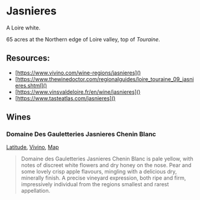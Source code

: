 ---
--- 
# Jasnieres

A Loire white.

65 acres at the Northern edge of Loire valley, top of _Touraine_.

## Resources:
- [https://www.vivino.com/wine-regions/jasnieres]()
- [https://www.thewinedoctor.com/regionalguides/loire_touraine_09_jasnieres.shtml]()
- [https://www.vinsvaldeloire.fr/en/wine/jasnieres]()
- [https://www.tasteatlas.com/jasnieres]()

## Wines

### Domaine Des Gauletteries Jasnieres Chenin Blanc
[Latitude](https://latitudewine.co.uk/products/domaine-des-gauletteries-jasnieres-chenin-blanc?variant=39308148834400), [Vivino](https://www.vivino.com/GB/en/lelais-domaine-des-gauletteries-jasnieres-blanc/w/8743357), [Map](https://www.google.com/maps/place/Domaine+LELAIS/@47.7562752,0.6380415,17z/data=!3m1!4b1!4m6!3m5!1s0x47e2dfcd49b9fa7b:0xba3683eadb134892!8m2!3d47.7562717!4d0.6429124!16s%2Fg%2F1th5bwc0?entry=ttu)
> Domaine des Gauletteries Jasnieres Chenin Blanc is pale yellow, with notes of discreet white flowers and dry honey on the nose. Pear and some lovely crisp apple flavours, mingling with a delicious dry, minerally finish. A precise vineyard expression, both ripe and firm, impressively individual from the regions smallest and rarest appellation.